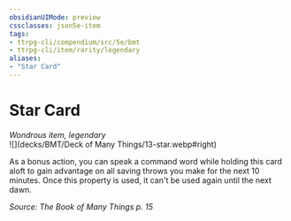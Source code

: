 ```yaml
---
obsidianUIMode: preview
cssclasses: json5e-item
tags:
- ttrpg-cli/compendium/src/5e/bmt
- ttrpg-cli/item/rarity/legendary
aliases: 
- "Star Card"
---
```

# Star Card
*Wondrous item, legendary*  
![](decks/BMT/Deck of Many Things/13-star.webp#right)  


As a bonus action, you can speak a command word while holding this card aloft to gain advantage on all saving throws you make for the next 10 minutes. Once this property is used, it can't be used again until the next dawn.

*Source: The Book of Many Things p. 15*